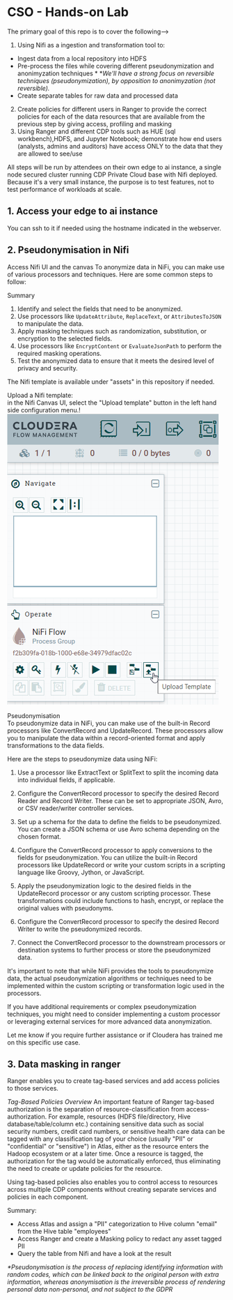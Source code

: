 # CSO - Hands-on Lab

The primary goal of this repo is to cover the following-->
1. Using Nifi as a ingestion and transformation tool to:
  - Ingest data from a local repository into HDFS
  - Pre-process the files while covering different pseudonymization and anonimyzation techniques *
    *_We'll have a strong focus on reversible techniques (pseudonymization), by opposition to anonimyzation (not reversible)._
  - Create separate tables for raw data and processed data
2. Create policies for different users in Ranger to provide the correct policies for each of the data resources that are available from the previous step by giving access, profiling and masking
3. Using Ranger and different CDP tools such as HUE (sql workbench),HDFS, and Jupyter Notebook; demonstrate how end users (analysts, admins and auditors) have access ONLY to the data that they are allowed to see/use


All steps will be run by attendees on their own edge to ai instance, a single node secured cluster running CDP
Private Cloud base with Nifi deployed. Because it's a very small instance, the purpose is to test features,
not to test performance of workloads at scale.

## 1. Access your edge to ai instance
You can ssh to it if needed using the hostname indicated in the webserver.


## 2. Pseudonymisation in Nifi
Access Nifi UI and the canvas
To anonymize data in NiFi, you can make use of various processors and techniques. Here are some common steps to follow:



Summary
1. Identify and select the fields that need to be anonymized.
2. Use processors like `UpdateAttribute`, `ReplaceText`, or `AttributesToJSON` to manipulate the data.
3. Apply masking techniques such as randomization, substitution, or encryption to the selected fields.
4. Use processors like `EncryptContent` or `EvaluateJsonPath` to perform the required masking operations.
5. Test the anonymized data to ensure that it meets the desired level of privacy and security.

The Nifi template is available under "assets" in this repository if needed.  

Upload a Nifi template:  
in the Nifi Canvas UI, select the "Upload template" button in the left hand side configuration menu.!
![Upload Template](./images/NiFi_uploadTemplate.png)  

Pseudonymisation  
To pseudonymize data in NiFi, you can make use of the built-in Record processors like ConvertRecord and UpdateRecord. These processors allow you 
to manipulate the data within a record-oriented format and apply transformations to the data fields.

Here are the steps to pseudonymize data using NiFi:

1. Use a processor like ExtractText or SplitText to split the incoming data into individual fields, if applicable.

2. Configure the ConvertRecord processor to specify the desired Record Reader and Record Writer. These can be set to appropriate JSON, Avro, or CSV reader/writer controller services.

3. Set up a schema for the data to define the fields to be pseudonymized. You can create a JSON schema or use Avro schema depending on the chosen format.

4. Configure the ConvertRecord processor to apply conversions to the fields for pseudonymization. You can utilize the built-in Record processors like UpdateRecord or write your custom scripts in a scripting language like Groovy, Jython, or JavaScript.

5. Apply the pseudonymization logic to the desired fields in the UpdateRecord processor or any custom scripting processor. These transformations could include functions to hash, encrypt, or replace the original values with pseudonyms.

6. Configure the ConvertRecord processor to specify the desired Record Writer to write the pseudonymized records.

7. Connect the ConvertRecord processor to the downstream processors or destination systems to further process or store the pseudonymized data.

It's important to note that while NiFi provides the tools to pseudonymize data, 
the actual pseudonymization algorithms or techniques need to be implemented within the custom scripting or transformation logic used in the processors.

If you have additional requirements or complex pseudonymization techniques, 
you might need to consider implementing a custom processor or leveraging external services for more advanced data anonymization.

Let me know if you require further assistance or if Cloudera has trained me on this specific use case.


## 3. Data masking in ranger

Ranger enables you to create tag-based services and add access policies to those services.

*Tag-Based Policies Overview*
An important feature of Ranger tag-based authorization is the separation of resource-classification from access-authorization. 
For example, resources (HDFS file/directory, Hive database/table/column etc.) containing sensitive data such as social security numbers,
credit card numbers, or sensitive health care data can be tagged with any classification tag of your choice (usually "PII" or "confidential" or "sensitive") in Atlas, either as the resource enters the Hadoop ecosystem or at a later time. 
Once a resource is tagged, the authorization for the tag would be automatically enforced,
thus eliminating the need to create or update policies for the resource.

Using tag-based policies also enables you to control access to resources across multiple CDP components without creating separate services and policies in each component.


Summary:
- Access Atlas and assign a "PII" categorization to Hive column "email" from the Hive table "employees"
- Access Ranger and create a Masking policy to redact any asset tagged PII
- Query the table from Nifi and have a look at the result




_*Pseudonymisation is the process of replacing identifying information with random codes, 
which can be linked back to the original person with extra information, 
whereas anonymisation is the irreversible process of rendering personal data non-personal, 
and not subject to the GDPR_
